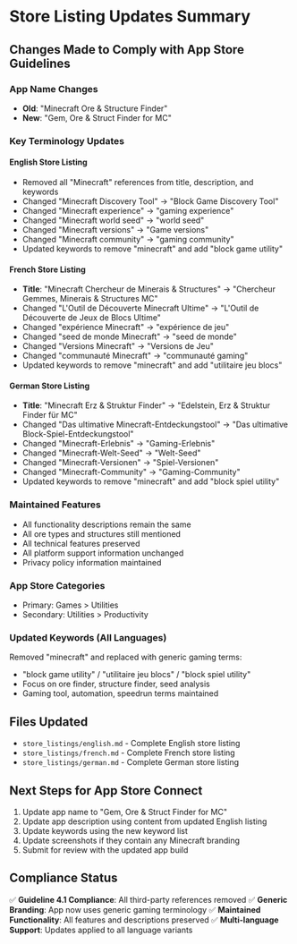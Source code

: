 # Store Listing Updates Summary

## Changes Made to Comply with App Store Guidelines

### App Name Changes
- **Old**: "Minecraft Ore & Structure Finder"
- **New**: "Gem, Ore & Struct Finder for MC"

### Key Terminology Updates

#### English Store Listing
- Removed all "Minecraft" references from title, description, and keywords
- Changed "Minecraft Discovery Tool" → "Block Game Discovery Tool"
- Changed "Minecraft experience" → "gaming experience"
- Changed "Minecraft world seed" → "world seed"
- Changed "Minecraft versions" → "Game versions"
- Changed "Minecraft community" → "gaming community"
- Updated keywords to remove "minecraft" and add "block game utility"

#### French Store Listing
- **Title**: "Minecraft Chercheur de Minerais & Structures" → "Chercheur Gemmes, Minerais & Structures MC"
- Changed "L'Outil de Découverte Minecraft Ultime" → "L'Outil de Découverte de Jeux de Blocs Ultime"
- Changed "expérience Minecraft" → "expérience de jeu"
- Changed "seed de monde Minecraft" → "seed de monde"
- Changed "Versions Minecraft" → "Versions de Jeu"
- Changed "communauté Minecraft" → "communauté gaming"
- Updated keywords to remove "minecraft" and add "utilitaire jeu blocs"

#### German Store Listing
- **Title**: "Minecraft Erz & Struktur Finder" → "Edelstein, Erz & Struktur Finder für MC"
- Changed "Das ultimative Minecraft-Entdeckungstool" → "Das ultimative Block-Spiel-Entdeckungstool"
- Changed "Minecraft-Erlebnis" → "Gaming-Erlebnis"
- Changed "Minecraft-Welt-Seed" → "Welt-Seed"
- Changed "Minecraft-Versionen" → "Spiel-Versionen"
- Changed "Minecraft-Community" → "Gaming-Community"
- Updated keywords to remove "minecraft" and add "block spiel utility"

### Maintained Features
- All functionality descriptions remain the same
- All ore types and structures still mentioned
- All technical features preserved
- All platform support information unchanged
- Privacy policy information maintained

### App Store Categories
- Primary: Games > Utilities
- Secondary: Utilities > Productivity

### Updated Keywords (All Languages)
Removed "minecraft" and replaced with generic gaming terms:
- "block game utility" / "utilitaire jeu blocs" / "block spiel utility"
- Focus on ore finder, structure finder, seed analysis
- Gaming tool, automation, speedrun terms maintained

## Files Updated
- `store_listings/english.md` - Complete English store listing
- `store_listings/french.md` - Complete French store listing  
- `store_listings/german.md` - Complete German store listing

## Next Steps for App Store Connect
1. Update app name to "Gem, Ore & Struct Finder for MC"
2. Update app description using content from updated English listing
3. Update keywords using the new keyword list
4. Update screenshots if they contain any Minecraft branding
5. Submit for review with the updated app build

## Compliance Status
✅ **Guideline 4.1 Compliance**: All third-party references removed
✅ **Generic Branding**: App now uses generic gaming terminology
✅ **Maintained Functionality**: All features and descriptions preserved
✅ **Multi-language Support**: Updates applied to all language variants